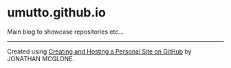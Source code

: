 # umutto.github.io
Main blog to showcase repositories etc...


---
Created using [Creating and Hosting a Personal Site on GitHub](https://umutto.github.io/blog/2017/05/04/introduction) by JONATHAN MCGLONE.
